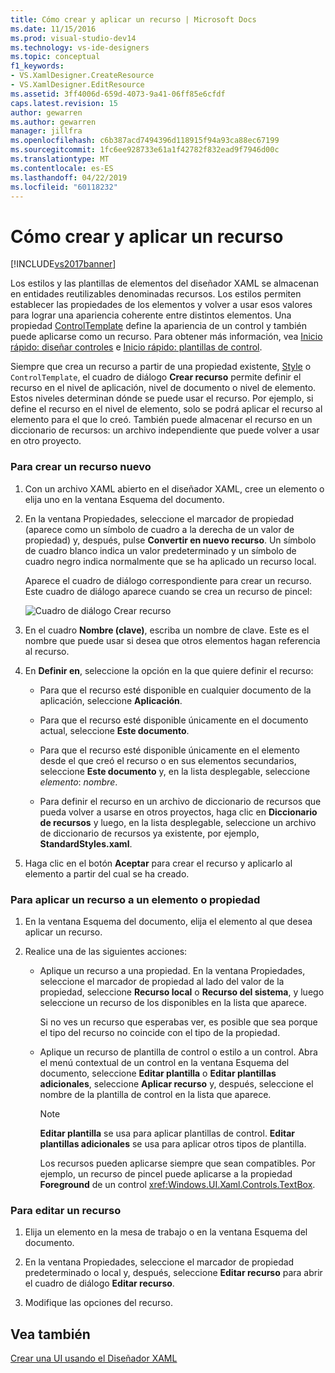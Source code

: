 ```yaml
---
title: Cómo crear y aplicar un recurso | Microsoft Docs
ms.date: 11/15/2016
ms.prod: visual-studio-dev14
ms.technology: vs-ide-designers
ms.topic: conceptual
f1_keywords:
- VS.XamlDesigner.CreateResource
- VS.XamlDesigner.EditResource
ms.assetid: 3ff4006d-659d-4073-9a41-06ff85e6cfdf
caps.latest.revision: 15
author: gewarren
ms.author: gewarren
manager: jillfra
ms.openlocfilehash: c6b387acd7494396d118915f94a93ca88ec67199
ms.sourcegitcommit: 1fc6ee928733e61a1f42782f832ead9f7946d00c
ms.translationtype: MT
ms.contentlocale: es-ES
ms.lasthandoff: 04/22/2019
ms.locfileid: "60118232"
---
```

# <a name="how-to-create-and-apply-a-resource"></a>Cómo crear y aplicar un recurso
[!INCLUDE[vs2017banner](../includes/vs2017banner.md)]

Los estilos y las plantillas de elementos del diseñador XAML se almacenan en entidades reutilizables denominadas recursos. Los estilos permiten establecer las propiedades de los elementos y volver a usar esos valores para lograr una apariencia coherente entre distintos elementos. Una propiedad [ControlTemplate](http://msdn.microsoft.com/library/windows/apps/windows.ui.xaml.controls.controltemplate.aspx) define la apariencia de un control y también puede aplicarse como un recurso. Para obtener más información, vea [Inicio rápido: diseñar controles](http://go.microsoft.com/fwlink/?LinkID=248239) e [Inicio rápido: plantillas de control](http://go.microsoft.com/fwlink/?LinkID=247982).  
  
 Siempre que crea un recurso a partir de una propiedad existente, [Style](http://msdn.microsoft.com/library/windows/apps/windows.ui.xaml.style.aspx) o `ControlTemplate`, el cuadro de diálogo **Crear recurso** permite definir el recurso en el nivel de aplicación, nivel de documento o nivel de elemento. Estos niveles determinan dónde se puede usar el recurso. Por ejemplo, si define el recurso en el nivel de elemento, solo se podrá aplicar el recurso al elemento para el que lo creó. También puede almacenar el recurso en un diccionario de recursos: un archivo independiente que puede volver a usar en otro proyecto.  
  
### <a name="to-create-a-new-resource"></a>Para crear un recurso nuevo  
  
1. Con un archivo XAML abierto en el diseñador XAML, cree un elemento o elija uno en la ventana Esquema del documento.  
  
2. En la ventana Propiedades, seleccione el marcador de propiedad (aparece como un símbolo de cuadro a la derecha de un valor de propiedad) y, después, pulse **Convertir en nuevo recurso**. Un símbolo de cuadro blanco indica un valor predeterminado y un símbolo de cuadro negro indica normalmente que se ha aplicado un recurso local.  
  
     Aparece el cuadro de diálogo correspondiente para crear un recurso. Este cuadro de diálogo aparece cuando se crea un recurso de pincel:  
  
     ![Cuadro de diálogo Crear recurso](../designers/media/xaml-create-resource.png "xaml_create_resource")  
  
3. En el cuadro **Nombre (clave)**, escriba un nombre de clave. Este es el nombre que puede usar si desea que otros elementos hagan referencia al recurso.  
  
4. En **Definir en**, seleccione la opción en la que quiere definir el recurso:  
  
    - Para que el recurso esté disponible en cualquier documento de la aplicación, seleccione **Aplicación**.  
  
    - Para que el recurso esté disponible únicamente en el documento actual, seleccione **Este documento**.  
  
    - Para que el recurso esté disponible únicamente en el elemento desde el que creó el recurso o en sus elementos secundarios, seleccione **Este documento** y, en la lista desplegable, seleccione *elemento*: *nombre*.  
  
    - Para definir el recurso en un archivo de diccionario de recursos que pueda volver a usarse en otros proyectos, haga clic en **Diccionario de recursos** y luego, en la lista desplegable, seleccione un archivo de diccionario de recursos ya existente, por ejemplo, **StandardStyles.xaml**.  
  
5. Haga clic en el botón **Aceptar** para crear el recurso y aplicarlo al elemento a partir del cual se ha creado.  
  
### <a name="to-apply-a-resource-to-an-element-or-property"></a>Para aplicar un recurso a un elemento o propiedad  
  
1. En la ventana Esquema del documento, elija el elemento al que desea aplicar un recurso.  
  
2. Realice una de las siguientes acciones:  
  
   - Aplique un recurso a una propiedad. En la ventana Propiedades, seleccione el marcador de propiedad al lado del valor de la propiedad, seleccione **Recurso local** o **Recurso del sistema**, y luego seleccione un recurso de los disponibles en la lista que aparece.  
  
      Si no ves un recurso que esperabas ver, es posible que sea porque el tipo del recurso no coincide con el tipo de la propiedad.  
  
   - Aplique un recurso de plantilla de control o estilo a un control. Abra el menú contextual de un control en la ventana Esquema del documento, seleccione **Editar plantilla** o **Editar plantillas adicionales**, seleccione **Aplicar recurso** y, después, seleccione el nombre de la plantilla de control en la lista que aparece.  
  
     > [!NOTE]
     >  **Editar plantilla** se usa para aplicar plantillas de control. **Editar plantillas adicionales** se usa para aplicar otros tipos de plantilla.  
  
     Los recursos pueden aplicarse siempre que sean compatibles. Por ejemplo, un recurso de pincel puede aplicarse a la propiedad **Foreground** de un control <xref:Windows.UI.Xaml.Controls.TextBox>.  
  
### <a name="to-edit-a-resource"></a>Para editar un recurso  
  
1. Elija un elemento en la mesa de trabajo o en la ventana Esquema del documento.  
  
2. En la ventana Propiedades, seleccione el marcador de propiedad predeterminado o local y, después, seleccione **Editar recurso** para abrir el cuadro de diálogo **Editar recurso**.  
  
3. Modifique las opciones del recurso.  
  
## <a name="see-also"></a>Vea también  
 [Crear una UI usando el Diseñador XAML](../designers/creating-a-ui-by-using-xaml-designer-in-visual-studio.md)
